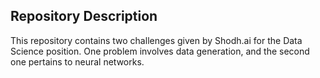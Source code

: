 ## Repository Description
This repository contains two challenges given by Shodh.ai for the Data Science position. One problem involves data generation, and the second one pertains to neural networks.

